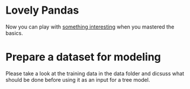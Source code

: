 # Lovely Pandas
Now you can play with [something interesting](https://github.com/Tian-Su/intro_to_data_science_2017/blob/master/class03/pandas_basics.ipynb) when you mastered the basics.

# Prepare a dataset for modeling
Please take a look at the training data in the data folder and dicsuss what should be done before using it as an input for a tree model.